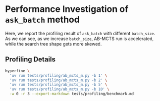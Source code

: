 # Performance Investigation of `ask_batch` method
Here, we report the profiling result of `ask_batch` with different `batch_size`. As we can see, as we increase `batch_size`, AB-MCTS run is accelerated, while the search tree shape gets more skewed.

## Profiling Details

```bash
hyperfine \
  'uv run tests/profiling/ab_mcts_m.py -b 1' \
  'uv run tests/profiling/ab_mcts_m.py -b 2' \
  'uv run tests/profiling/ab_mcts_m.py -b 5' \
  'uv run tests/profiling/ab_mcts_m.py -b 10' \
  -w 0 -r 3 --export-markdown tests/profiling/benchmark.md
```